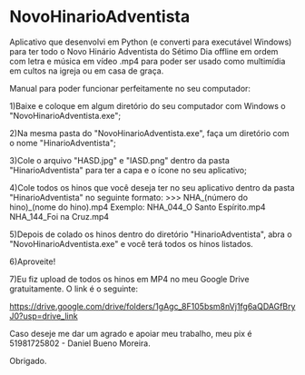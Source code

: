# NovoHinarioAdventista
Aplicativo que desenvolvi em Python (e converti para executável Windows) para ter todo o Novo Hinário Adventista do Sétimo Dia offline em ordem com letra e música em vídeo .mp4 para poder ser usado como multimídia em cultos na igreja ou em casa de graça.

Manual para poder funcionar perfeitamente no seu computador:

1)Baixe e coloque em algum diretório do seu computador com Windows o "NovoHinarioAdventista.exe";

2)Na mesma pasta do "NovoHinarioAdventista.exe", faça um diretório com o nome "HinarioAdventista";

3)Cole o arquivo "HASD.jpg" e "IASD.png" dentro da pasta "HinarioAdventista" para ter a capa e o ícone no seu aplicativo;

4)Cole todos os hinos que você deseja ter no seu aplicativo dentro da pasta "HinarioAdventista" no seguinte formato:
    >>> NHA_(número do hino)_(nome do hino).mp4
        Exemplo: NHA_044_O Santo Espírito.mp4
                 NHA_144_Foi na Cruz.mp4
                 
5)Depois de colado os hinos dentro do diretório "HinarioAdventista", abra o "NovoHinarioAdventista.exe" e você terá todos os hinos listados.

6)Aproveite!


7)Eu fiz upload de todos os hinos em MP4 no meu Google Drive gratuitamente. O link é o seguinte:

https://drive.google.com/drive/folders/1gAgc_8F105bsm8nVj1fg6aQDAGfBryJ0?usp=drive_link

Caso deseje me dar um agrado e apoiar meu trabalho, meu pix é 51981725802 - Daniel Bueno Moreira.

Obrigado.
